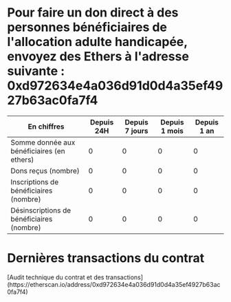 # Pour faire un don direct à des personnes bénéficiaires de l'allocation adulte handicapée, envoyez des Ethers à l'adresse suivante : 0xd972634e4a036d91d0d4a35ef4927b63ac0fa7f4

**En chiffres** | Depuis 24H | Depuis 7 jours | Depuis 1 mois | Depuis 1 an
--- | --- | --- | --- | ---
Somme donnée aux bénéficiaires (en ethers) | 0 | 0 | 0 | 0
Dons reçus (nombre) | 0 | 0 | 0 | 0
Inscriptions de bénéficiaires (nombre) | 0 | 0 | 0 | 0
Désinscriptions de bénéficiaires (nombre) | 0 | 0 | 0 | 0

# Dernières transactions du contrat

<div id="transactions" />
[Audit technique du contrat et des transactions](https://etherscan.io/address/0xd972634e4a036d91d0d4a35ef4927b63ac0fa7f4)



<script src="https://code.jquery.com/jquery-3.3.1.min.js"></script>
<script>
    var etherscanAPIKeyToken = "MyApiKeyToken";
    var contract_address = "0xd972634e4a036d91d0d4a35ef4927b63ac0fa7f4";
    var balance_request = "module=account&action=balance&address="
        + contract_address
        + "&tag=latest";
    var relative_url_of_transactions_request = "module=account&action=txlist&address="
        + contract_address
        + "&startblock=0&endblock=99999999&page=1&offset=10&sort=asc"
    var absolute_url_of_transactions_request = "https://api.etherscan.io/api?"
        + relative_url_of_transactions_request
        + "&apikey="
        + etherscanAPIKeyToken;
    $.getJSON( absolute_url_of_transactions_request )
        .done( function(data) {
            console.log( "done", data );
            // we got incoming transactions, let's get outgoing transactions too
            // sort them by timestamp
            var transactions = data.result.sort( function(t1, t2) { return t2.timeStamp - t1.timeStamp; } );
            var html = '<ul>';
            transactions.forEach(function(item, index, array) {
                console.log(item, index);
                var newDate = new Date();
                newDate.setTime(item.timeStamp*1000);
                var dateString = newDate.toISOString();
                var event = item.input.substring(0,10);
                switch(event) {
                    case '0x':
                        var value = Number.parseFloat(item.value / Math.pow(10,18)).toFixed(4);
                        event = "Réception d'un don de " + value + " ETH";
                        break;
                    case '0x6b9f96ea':
                        event = "Distribution des dons";
                        break;
                    case '0xcdd8b2b2':
                        var beneficiary = item.input.substring(34,38) + '...';
                        event = "Inscription du bénéficiaire #" + beneficiary;
                        break;
                    case '0x71d0028d':
                        var beneficiary = item.input.substring(34,38) + '...';
                        event = "Désinscription du bénéficiaire #" + beneficiary;
                        break;
                    case '0x60606040':
                        event = "Initialisation du contrat";
                        break;
                    default:
                        event = item.input;
                };
                html += '<li><a href="https://etherscan.io/tx/' + item.hash + '">' +
                    event +
                    ' (' + dateString.substring(0,10) +
                    ' à ' + dateString.substring(11,19) +
                    ')</a></li>';
                });
                html += '</ul>';
                html += '<p><a href="https://etherscan.io/address/' + contract_address ;
                html += '">Audit technique du contrat et des transactions</a></p>';
                $('#transactions').html(html);
        } )
        .fail( function(error) { console.log( "fail", error ); } )
        .always( function() { console.log( "always" ); } );
</script>
